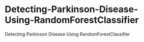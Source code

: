 # Detecting-Parkinson-Disease-Using-RandomForestClassifier
Detecting Parkinson Disease Using RandomForestClassifier
